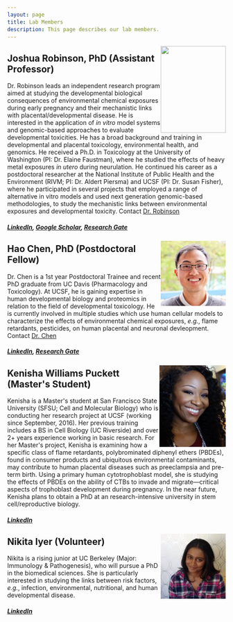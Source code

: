 ```yaml
---
layout: page
title: Lab Members
description: This page describes our lab members.
---
```

<img src="http://profiles.ucsf.edu/profile/Modules/CustomViewPersonGeneralInfo/PhotoHandler.ashx?NodeID=6440218&cachekey=8b45fb32-71ee-4692-87dd-1c74daf6463c" width="150" height="200" align="right">

## Joshua Robinson, PhD (Assistant Professor)
Dr. Robinson leads an independent research program aimed at studying the developmental biological consequences of environmental chemical exposures during early pregnancy and their mechanistic links with placental/developmental disease. He is interested in the application of *in vitro* model systems and genomic-based approaches to evaluate developmental toxicities. He has a broad background and training in developmental and placental toxicology, environmental health, and genomics. He received a Ph.D. in Toxicology at the University of Washington (PI: Dr. Elaine Faustman), where he studied the effects of heavy metal exposures *in utero* during neurulation. He continued his career as a postdoctoral researcher at the National Institute of Public Health and the Environment (RIVM; PI: Dr. Aldert Piersma) and UCSF (PI: Dr. Susan Fisher), where he participated in several projects that employed a range of alternative in vitro models and used next generation genomic-based methodologies, to study the mechanistic links between environmental exposures and developmental toxicity.
Contact [Dr. Robinson](joshua.robinson@ucsf.edu) 
##### [LinkedIn](https://www.linkedin.com/in/joshuafrobinson), [Google Scholar](scholar.google.com/citations?user=n8Azds4AAAAJ&hl=en), [Research Gate](https://www.researchgate.net/profile/Joshua_Robinson)

<img src="https://github.com/jfrobinson/jfrobinson.github.io/blob/master/img/Hao%20Chen.jpg" width="150" height="150" align="right">

## Hao Chen, PhD (Postdoctoral Fellow)
Dr. Chen is a 1st year Postdoctoral Trainee and recent PhD graduate from UC Davis (Pharmacology and Toxicology).  At UCSF, he is gaining expertise in human developmental biology and proteomics in relation to the field of developmental toxicology. He is currently involved in multiple studies which use human cellular models to characterize the effects of environmental chemical exposures, *e.g.*, flame retardants, pesticides,  on human placental and neuronal devleopment. 
Contact [Dr. Chen](hao.chen@ucsf.edu)
##### [LinkedIn](https://www.linkedin.com/in/haochen3), [Research Gate](https://www.researchgate.net/profile/Hao_Chen84)

<img src="https://github.com/jfrobinson/jfrobinson.github.io/blob/master/img/Kenisha%20Puckett.jpeg" width="153.18" height="188.64" align="right">

## Kenisha Williams Puckett (Master's Student)
Kenisha is a Master's student at San Francisco State University (SFSU; Cell and Molecular Biology) who is conducting her research project at UCSF (working since September, 2016). Her previous training includes a BS in Cell Biology (UC Riverside) and over 2+ years experience working in basic research. For her Master's project, Kenisha is examining how a specific class of flame retardants, polybrominated diphenyl ethers (PBDEs), found in consumer products and ubiquitous environmental contaminants, may contribute to human placental diseases such as preeclampsia and pre-term birth. Using a primary human cytotrophoblast model, she is studying the effects of PBDEs on the ability of CTBs to invade and migrate―critical aspects of trophoblast development during pregnancy. In the near future, Kenisha plans to obtain a PhD at an research-intensive university in stem cell/reproductive biology.
##### [LinkedIn](https://www.linkedin.com/in/kenisha-williams-puckett-29a08715)

<img src="https://github.com/jfrobinson/jfrobinson.github.io/blob/master/img/Nikita%20Iyer.jpg" width="150" height="150" align="right">

## Nikita Iyer (Volunteer)
Nikita is a rising junior at UC Berkeley (Major: Immunology & Pathogenesis), who will pursue a PhD in the biomedical sciences. She is particularly interested in studying the links between risk factors, *e.g.*, infection, environmental, nutritional, and human developmental disease.
##### [LinkedIn](https://www.linkedin.com/in/nikita-iyer-8234a975)
